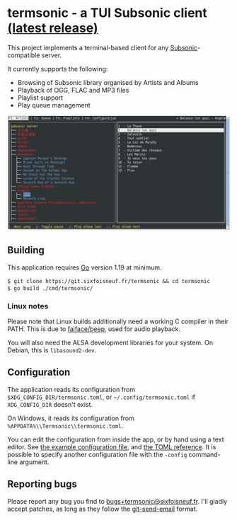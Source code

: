 # termsonic - a TUI Subsonic client [(latest release)](https://git.sixfoisneuf.fr/releases/termsonic/latest/)

This project implements a terminal-based client for any [Subsonic](https://www.subsonic.org)-compatible server.

It currently supports the following:

- Browsing of Subsonic library organised by Artists and Albums
- Playback of OGG, FLAC and MP3 files
- Playlist support
- Play queue management

![screenshot](.screenshots/mainscreen.png)

## Building

This application requires [Go](https://go.dev) version 1.19 at minimum.

```
$ git clone https://git.sixfoisneuf.fr/termsonic && cd termsonic
$ go build ./cmd/termsonic/
```

### Linux notes
Please note that Linux builds additionally need a working C compiler in their PATH. This is due to [faiface/beep](https://github.com/faiface/beep), used for audio playback.

You will also need the ALSA development libraries for your system. On Debian, this is `libasound2-dev`.

## Configuration

The application reads its configuration from `$XDG_CONFIG_DIR/termsonic.toml`, or `~/.config/termsonic.toml` if `XDG_CONFIG_DIR` doesn't exist.

On Windows, it reads its configuration from `%APPDATA%\\Termsonic\\termsonic.toml`.

You can edit the configuration from inside the app, or by hand using a text editor. See [the example configuration file](config.toml.example), and [the TOML reference](https://toml.io/en/). It is possible to specify another configuration file with the `-config` command-line argument.

## Reporting bugs

Please report any bug you find to [bugs+termsonic@sixfoisneuf.fr](mailto:bugs+termsonic@sixfoisneuf.fr). I'll gladly accept patches, as long as they follow the [git-send-email](https://git-send-email.io) format.
